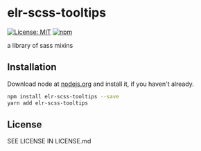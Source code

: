 # elr-scss-tooltips

[![License: MIT](https://img.shields.io/badge/License-MIT-yellow.svg)](https://opensource.org/licenses/MIT)
[![npm](https://img.shields.io/npm/dm/elr-scss-tooltips.svg?style=flat)](https://npmjs.com/package/elr-scss-tooltips)

a library of sass mixins

## Installation

Download node at [nodejs.org](http://nodejs.org) and install it, if you haven't already.

```sh
npm install elr-scss-tooltips --save
yarn add elr-scss-tooltips
```

## License

SEE LICENSE IN LICENSE.md
